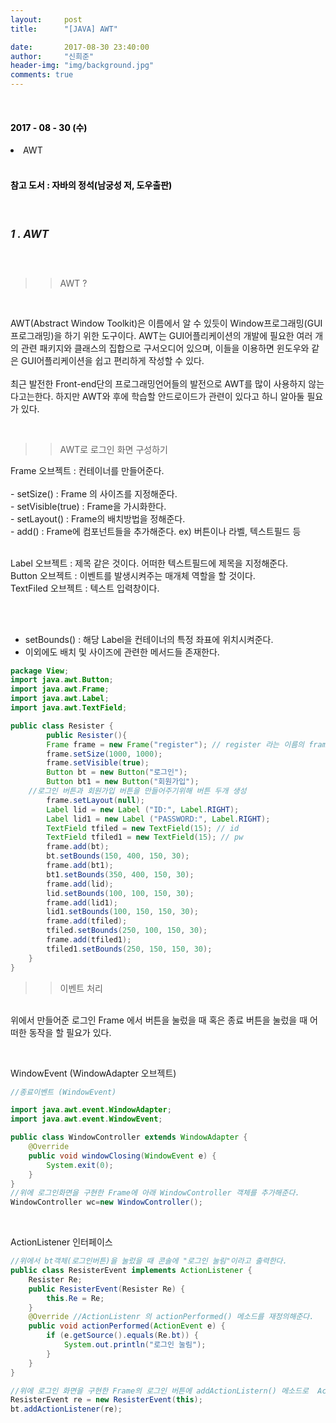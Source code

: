 ```yaml
---
layout:     post
title:      "[JAVA] AWT"

date:       2017-08-30 23:40:00
author:     "신희준"
header-img: "img/background.jpg"
comments: true
---
```


<head>
 <meta name="robots" content="index,follow">
 </head>
 <head>
  <meta name="description" content="자바의 정석책을 참고하여 요약한 JAVA AWT">
  </head>

  <head>
   <meta property="og:type" content="website">
   <meta property="og:title" content="JAVA AWT">
   <meta property="og:description" content="자바의 정석책을 참고하여 요약한 JAVA AWT">
   <meta property="og:url" content="http://shj7242.github.io/2017/08/30/JAVA12/">

   <meta name="twitter:card" content="summary">
    <meta name="twitter:title" content="JAVA AWT">
    <meta name="twitter:description" content="자바의 정석책을 참고하여 요약한 JAVA AWT">
    <meta name="FACEBOOK:domain" content="http://shj7242.github.io/2017/08/30/JAVA12/">
    <meta name="facebook:card" content="summary">
     <meta name="facebook:title" content="JAVA AWT">
     <meta name="facebook:description" content="자바의 정석책을 참고하여 요약한 JAVA AWT">
     <meta name="facebook:domain" content="http://shj7242.github.io/2017/08/30/JAVA12/">


   </head>




<br>
<H4 style ="font-weight:bold; color : black">2017 - 08 - 30 (수)</H4>

<li>AWT</li>


<br>
<H4 style ="font-weight:bold; color:black;">참고 도서 : 자바의 정석(남궁성 저, 도우출판)</H4>
<br>

<h5 style = "font-size: 17px; font-weight : bold;">1 . AWT</h5>
<br>

>>AWT ?

<br>
<p>
AWT(Abstract Window Toolkit)은 이름에서 알 수 있듯이 Window프로그래밍(GUI프로그래밍)을 하기 위한 도구이다. AWT는 GUI어플리케이션의 개발에 필요한 여러 개의 관련 패키지와 클래스의 집합으로 구서오디어 있으며, 이들을 이용하면 윈도우와 같은 GUI어플리케이션을 쉽고 편리하게 작성할 수 있다.
<br><br>
최근 발전한 Front-end단의 프로그래밍언어들의 발전으로 AWT를 많이 사용하지 않는다고는한다. 하지만 AWT와 후에 학습할 안드로이드가 관련이 있다고 하니 알아둘 필요가 있다.
</p>
<br>

>>AWT로 로그인 화면 구성하기

<p>
Frame 오브젝트 : 컨테이너를 만들어준다.
<br><br>
- setSize() : Frame 의 사이즈를 지정해준다.<br>
- setVisible(true) : Frame을 가시화한다.<br>
- setLayout() : Frame의 배치방법을 정해준다.<br>
- add() : Frame에 컴포넌트들을 추가해준다. ex) 버튼이나 라벨, 텍스트필드 등 <br><br>

Label 오브젝트 : 제목 같은 것이다. 어떠한 텍스트필드에 제목을 지정해준다.<br>
Button 오브젝트 : 이벤트를 발생시켜주는 매개체 역할을 할 것이다. <br>
TextFiled 오브젝트 : 텍스트 입력창이다.

<br><br>
- setBounds() : 해당 Label을 컨테이너의 특정 좌표에 위치시켜준다.<br>
- 이외에도 배치 및 사이즈에 관련한 메서드들 존재한다.<br>

</p>

~~~java
package View;
import java.awt.Button;
import java.awt.Frame;
import java.awt.Label;
import java.awt.TextField;

public class Resister {
		public Resister(){
		Frame frame = new Frame("register"); // register 라는 이름의 frame을 하나만들어줌
		frame.setSize(1000, 1000);
		frame.setVisible(true);
		Button bt = new Button("로그인");
		Button bt1 = new Button("회원가입");
    //로그인 버튼과 회원가입 버튼을 만들어주기위해 버튼 두개 생성
		frame.setLayout(null);
		Label lid = new Label ("ID:", Label.RIGHT);
		Label lid1 = new Label ("PASSWORD:", Label.RIGHT);
		TextField tfiled = new TextField(15); // id
		TextField tfiled1 = new TextField(15); // pw
		frame.add(bt);
		bt.setBounds(150, 400, 150, 30);
		frame.add(bt1);
		bt1.setBounds(350, 400, 150, 30);
		frame.add(lid);
		lid.setBounds(100, 100, 150, 30);
		frame.add(lid1);
		lid1.setBounds(100, 150, 150, 30);
		frame.add(tfiled);
		tfiled.setBounds(250, 100, 150, 30);
		frame.add(tfiled1);
		tfiled1.setBounds(250, 150, 150, 30);
	}
}
~~~


>>이벤트 처리

<p>
<br>위에서 만들어준 로그인 Frame 에서 버튼을 눌렀을 때 혹은 종료 버튼을 눌렀을 때 어떠한 동작을 할 필요가 있다.<br>
</p>
<br>
<p>WindowEvent (WindowAdapter 오브젝트)</p>

~~~java
//종료이벤트 (WindowEvent)

import java.awt.event.WindowAdapter;
import java.awt.event.WindowEvent;

public class WindowController extends WindowAdapter {
	@Override
	public void windowClosing(WindowEvent e) {
		System.exit(0);
	}
}
//위에 로그인화면을 구현한 Frame에 아래 WindowController 객체를 추가해준다.
WindowController wc=new WindowController();
~~~

<br>
<p>ActionListener 인터페이스</p>

~~~java
//위에서 bt객체(로그인버튼)을 눌렀을 때 콘솔에 "로그인 눌림"이라고 출력한다.
public class ResisterEvent implements ActionListener {
	Resister Re;
	public ResisterEvent(Resister Re) {
		this.Re = Re;
	}
	@Override //ActionListenr 의 actionPerformed() 메소드를 재정의해준다.
	public void actionPerformed(ActionEvent e) {
		if (e.getSource().equals(Re.bt)) {
			System.out.println("로그인 눌림");
		}
	}
}

//위에 로그인 화면을 구현한 Frame의 로그인 버튼에 addActionListern() 메소드로  ActionListener인터페이스를 상속받은 ResisterEvent 객체를 넣어준다.
ResisterEvent re = new ResisterEvent(this);
bt.addActionListener(re);
~~~
